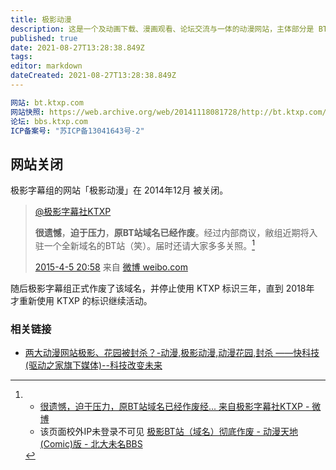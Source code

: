 ```yaml
---
title: 极影动漫
description: 这是一个及动画下载、漫画观看、论坛交流与一体的动漫网站，主体部分是 BT 站。
published: true
date: 2021-08-27T13:28:38.849Z
tags:
editor: markdown
dateCreated: 2021-08-27T13:28:38.849Z
---
```


```YAML
网站: bt.ktxp.com
网站快照: https://web.archive.org/web/20141118081728/http://bt.ktxp.com/
论坛: bbs.ktxp.com
ICP备案号: "苏ICP备13041643号-2"
```

## 网站关闭

极影字幕组的网站「极影动漫」在 2014年12月 被关闭。

>[@极影字幕社KTXP](https://weibo.com/u/3808818207 "极影字幕社KTXP")
>
> **很遗憾**，**迫于压力**，**原BT站域名已经作废**。经过内部商议，敝组近期将入驻一个全新域名的BT站（笑）。届时还请大家多多关照。[^p2Qpz]
>
> [2015-4-5 20:58](https://weibo.com/3808818207/CbU6Uc8XB "2015-04-05 20:58") 来自 [微博 weibo.com](https://weibo.com/)

[^p2Qpz]:
    + [很遗憾，迫于压力，原BT站域名已经作废经... 来自极影字幕社KTXP - 微博](https://archive.is/lqZuO)
    + 该页面校外IP未登录不可见 [极影BT站（域名）彻底作废 - 动漫天地(Comic)版 - 北大未名BBS](https://archive.is/p2Qpz "https://bbs.pku.edu.cn/v2/post-read.php?bid=108&threadid=15410406")

随后极影字幕组正式作废了该域名，并停止使用 KTXP 标识三年，直到 2018年 才重新使用 KTXP 的标识继续活动。

### 相关链接

+ [两大动漫网站极影、花园被封杀？-动漫,极影动漫,动漫花园,封杀 ——快科技(驱动之家旗下媒体)--科技改变未来](https://web.archive.org/web/20200203180940/http://news.mydrivers.com/1/347/347187.htm)
